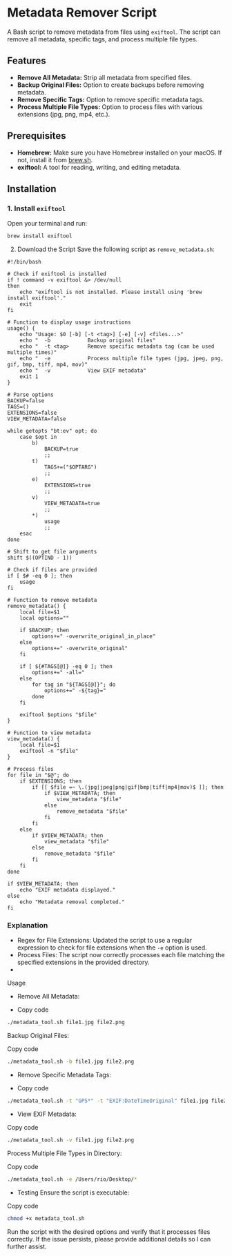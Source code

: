 # Metadata Remover Script

A Bash script to remove metadata from files using `exiftool`. The script can remove all metadata, specific tags, and process multiple file types.

## Features

- **Remove All Metadata:** Strip all metadata from specified files.
- **Backup Original Files:** Option to create backups before removing metadata.
- **Remove Specific Tags:** Option to remove specific metadata tags.
- **Process Multiple File Types:** Option to process files with various extensions (jpg, png, mp4, etc.).

## Prerequisites

- **Homebrew:** Make sure you have Homebrew installed on your macOS. If not, install it from [brew.sh](https://brew.sh/).
- **exiftool:** A tool for reading, writing, and editing metadata.

## Installation

### 1. Install `exiftool`

Open your terminal and run:
```sh
brew install exiftool
```
2. Download the Script
Save the following script as `remove_metadata.sh`:
```
#!/bin/bash

# Check if exiftool is installed
if ! command -v exiftool &> /dev/null
then
    echo "exiftool is not installed. Please install using 'brew install exiftool'."
    exit
fi

# Function to display usage instructions
usage() {
    echo "Usage: $0 [-b] [-t <tag>] [-e] [-v] <files...>"
    echo "  -b            Backup original files"
    echo "  -t <tag>      Remove specific metadata tag (can be used multiple times)"
    echo "  -e            Process multiple file types (jpg, jpeg, png, gif, bmp, tiff, mp4, mov)"
    echo "  -v            View EXIF metadata"
    exit 1
}

# Parse options
BACKUP=false
TAGS=()
EXTENSIONS=false
VIEW_METADATA=false

while getopts "bt:ev" opt; do
    case $opt in
        b)
            BACKUP=true
            ;;
        t)
            TAGS+=("$OPTARG")
            ;;
        e)
            EXTENSIONS=true
            ;;
        v)
            VIEW_METADATA=true
            ;;
        *)
            usage
            ;;
    esac
done

# Shift to get file arguments
shift $((OPTIND - 1))

# Check if files are provided
if [ $# -eq 0 ]; then
    usage
fi

# Function to remove metadata
remove_metadata() {
    local file=$1
    local options=""

    if $BACKUP; then
        options+=" -overwrite_original_in_place"
    else
        options+=" -overwrite_original"
    fi

    if [ ${#TAGS[@]} -eq 0 ]; then
        options+=" -all="
    else
        for tag in "${TAGS[@]}"; do
            options+=" -${tag}="
        done
    fi

    exiftool $options "$file"
}

# Function to view metadata
view_metadata() {
    local file=$1
    exiftool -n "$file"
}

# Process files
for file in "$@"; do
    if $EXTENSIONS; then
        if [[ $file =~ \.(jpg|jpeg|png|gif|bmp|tiff|mp4|mov)$ ]]; then
            if $VIEW_METADATA; then
                view_metadata "$file"
            else
                remove_metadata "$file"
            fi
        fi
    else
        if $VIEW_METADATA; then
            view_metadata "$file"
        else
            remove_metadata "$file"
        fi
    fi
done

if $VIEW_METADATA; then
    echo "EXIF metadata displayed."
else
    echo "Metadata removal completed."
fi
```

### Explanation
- Regex for File Extensions: Updated the script to use a regular expression to check for file extensions when the `-e` option is used.
- Process Files: The script now correctly processes each file matching the specified extensions in the provided directory.
- 
Usage
- Remove All Metadata:


- Copy code
```sh
./metadata_tool.sh file1.jpg file2.png
```

Backup Original Files:

Copy code
```sh
./metadata_tool.sh -b file1.jpg file2.png
```
- Remove Specific Metadata Tags:


- Copy code
```sh
./metadata_tool.sh -t "GPS*" -t "EXIF:DateTimeOriginal" file1.jpg file2.png
```

- View EXIF Metadata:


Copy code
```sh
./metadata_tool.sh -v file1.jpg file2.png
```
Process Multiple File Types in Directory:


Copy code

```sh
./metadata_tool.sh -e /Users/rio/Desktop/*
```

- Testing
Ensure the script is executable:


Copy code
```sh
chmod +x metadata_tool.sh
```

Run the script with the desired options and verify that it processes files correctly. If the issue persists, please provide additional details so I can further assist.
